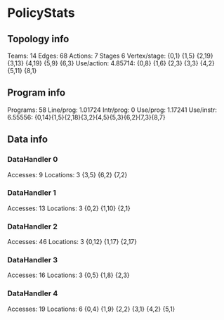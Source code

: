 # PolicyStats
## Topology info
Teams:		14
Edges:		68
Actions:	7
Stages		6
Vertex/stage:	{0,1} {1,5} {2,19} {3,13} {4,19} {5,9} {6,3} 
Use/action:	4.85714: {0,8} {1,6} {2,3} {3,3} {4,2} {5,11} {8,1} 

## Program info
Programs:	58
Line/prog:	1.01724
Intr/prog:	0
Use/prog:	1.17241
Use/instr:	6.55556: {0,14}{1,5}{2,18}{3,2}{4,5}{5,3}{6,2}{7,3}{8,7}

## Data info

### DataHandler 0
Accesses:	9
Locations:	3
{3,5} {6,2} {7,2} 

### DataHandler 1
Accesses:	13
Locations:	3
{0,2} {1,10} {2,1} 

### DataHandler 2
Accesses:	46
Locations:	3
{0,12} {1,17} {2,17} 

### DataHandler 3
Accesses:	16
Locations:	3
{0,5} {1,8} {2,3} 

### DataHandler 4
Accesses:	19
Locations:	6
{0,4} {1,9} {2,2} {3,1} {4,2} {5,1} 